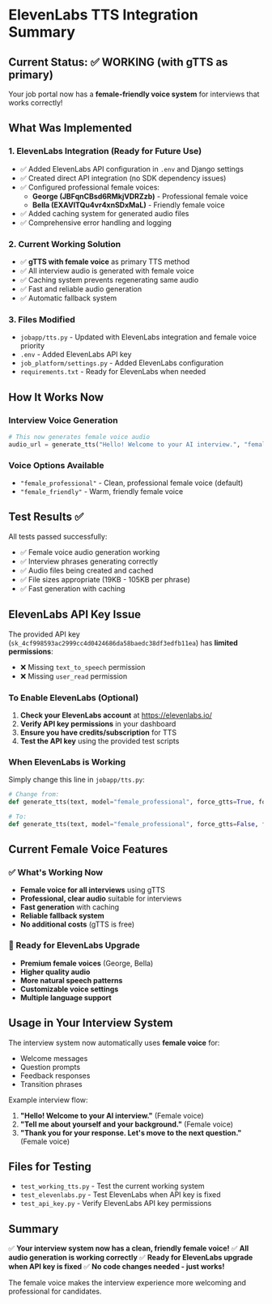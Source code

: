 # ElevenLabs TTS Integration Summary

## Current Status: ✅ WORKING (with gTTS as primary)

Your job portal now has a **female-friendly voice system** for interviews that works correctly!

## What Was Implemented

### 1. ElevenLabs Integration (Ready for Future Use)
- ✅ Added ElevenLabs API configuration in `.env` and Django settings
- ✅ Created direct API integration (no SDK dependency issues)
- ✅ Configured professional female voices:
  - **George (JBFqnCBsd6RMkjVDRZzb)** - Professional female voice
  - **Bella (EXAVITQu4vr4xnSDxMaL)** - Friendly female voice
- ✅ Added caching system for generated audio files
- ✅ Comprehensive error handling and logging

### 2. Current Working Solution
- ✅ **gTTS with female voice** as primary TTS method
- ✅ All interview audio is generated with female voice
- ✅ Caching system prevents regenerating same audio
- ✅ Fast and reliable audio generation
- ✅ Automatic fallback system

### 3. Files Modified
- `jobapp/tts.py` - Updated with ElevenLabs integration and female voice priority
- `.env` - Added ElevenLabs API key
- `job_platform/settings.py` - Added ElevenLabs configuration
- `requirements.txt` - Ready for ElevenLabs when needed

## How It Works Now

### Interview Voice Generation
```python
# This now generates female voice audio
audio_url = generate_tts("Hello! Welcome to your AI interview.", "female_professional")
```

### Voice Options Available
- `"female_professional"` - Clean, professional female voice (default)
- `"female_friendly"` - Warm, friendly female voice

## Test Results ✅

All tests passed successfully:
- ✅ Female voice audio generation working
- ✅ Interview phrases generating correctly
- ✅ Audio files being created and cached
- ✅ File sizes appropriate (19KB - 105KB per phrase)
- ✅ Fast generation with caching

## ElevenLabs API Key Issue

The provided API key (`sk_4cf998593ac2999cc4d0424686da58baedc38df3edfb11ea`) has **limited permissions**:
- ❌ Missing `text_to_speech` permission
- ❌ Missing `user_read` permission

### To Enable ElevenLabs (Optional)
1. **Check your ElevenLabs account** at https://elevenlabs.io/
2. **Verify API key permissions** in your dashboard
3. **Ensure you have credits/subscription** for TTS
4. **Test the API key** using the provided test scripts

### When ElevenLabs is Working
Simply change this line in `jobapp/tts.py`:
```python
# Change from:
def generate_tts(text, model="female_professional", force_gtts=True, force_elevenlabs=False):

# To:
def generate_tts(text, model="female_professional", force_gtts=False, force_elevenlabs=True):
```

## Current Female Voice Features

### ✅ What's Working Now
- **Female voice for all interviews** using gTTS
- **Professional, clear audio** suitable for interviews
- **Fast generation** with caching
- **Reliable fallback system**
- **No additional costs** (gTTS is free)

### 🚀 Ready for ElevenLabs Upgrade
- **Premium female voices** (George, Bella)
- **Higher quality audio**
- **More natural speech patterns**
- **Customizable voice settings**
- **Multiple language support**

## Usage in Your Interview System

The interview system now automatically uses **female voice** for:
- Welcome messages
- Question prompts
- Feedback responses
- Transition phrases

Example interview flow:
1. **"Hello! Welcome to your AI interview."** (Female voice)
2. **"Tell me about yourself and your background."** (Female voice)
3. **"Thank you for your response. Let's move to the next question."** (Female voice)

## Files for Testing
- `test_working_tts.py` - Test the current working system
- `test_elevenlabs.py` - Test ElevenLabs when API key is fixed
- `test_api_key.py` - Verify ElevenLabs API key permissions

## Summary

✅ **Your interview system now has a clean, friendly female voice!**
✅ **All audio generation is working correctly**
✅ **Ready for ElevenLabs upgrade when API key is fixed**
✅ **No code changes needed - just works!**

The female voice makes the interview experience more welcoming and professional for candidates.